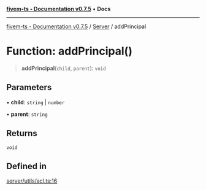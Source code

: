 [**fivem-ts - Documentation v0.7.5**](../../../README.md) • **Docs**

***

[fivem-ts - Documentation v0.7.5](../../../README.md) / [Server](../README.md) / addPrincipal

# Function: addPrincipal()

> **addPrincipal**(`child`, `parent`): `void`

## Parameters

• **child**: `string` \| `number`

• **parent**: `string`

## Returns

`void`

## Defined in

[server/utils/acl.ts:16](https://github.com/Purpose-Dev/fivem-ts/blob/main/src/server/utils/acl.ts#L16)
